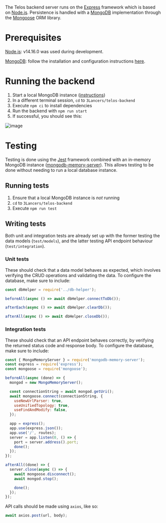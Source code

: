The Telos backend server runs on the [Express](https://expressjs.com/) framework which is based on [Node.js](https://nodejs.org/en/). Persistence is handled with a [MongoDB](https://www.mongodb.com/) implementation through the [Mongoose](https://mongoosejs.com/) ORM library.

# Prerequisites
[Node.js](https://nodejs.org/en/): v14.16.0 was used during development.

[MongoDB](https://www.mongodb.com/): follow the installation and configuration instructions [here](https://docs.mongodb.com/manual/tutorial/install-mongodb-on-windows/#procedure).

# Running the backend
1. Start a local MongoDB instance ([instructions](https://docs.mongodb.com/manual/tutorial/install-mongodb-on-windows/#procedure))
2. In a different terminal session, `cd` to `3Lancers/telos-backend`
3. Execute `npm ci` to install dependencies
4. Run the backend with `npm run start`
5. If successful, you should see this:

![image](https://user-images.githubusercontent.com/49678883/111965297-74555900-8b5a-11eb-802d-cabfa495932f.jpg)

# Testing
Testing is done using the [Jest](https://jestjs.io/) framework combined with an in-memory MongoDB instance ([mongodb-memory-server](https://github.com/nodkz/mongodb-memory-server)). This allows testing to be done without needing to run a local database instance.

## Running tests
1. Ensure that a local MongoDB instance is _not_ running
2. `cd` to `3Lancers/telos-backend`
3. Execute `npm run test`

## Writing tests
Both unit and integration tests are already set up with the former testing the data models (`test/models`), and the latter testing API endpoint behaviour (`test/integration`).

### Unit tests
These should check that a data model behaves as expected, which involves verifying the CRUD operations and validating the data.
To configure the database, make sure to include:
``` javascript
const dbHelper = require('../db-helper');

beforeAll(async () => await dbHelper.connectToDb());

afterEach(async () => await dbHelper.clearDb());

afterAll(async () => await dbHelper.closeDb());
```

### Integration tests
These should check that an API endpoint behaves correctly, by verifying the returned status code and response body. To configure the database, make sure to include:
``` javascript
const { MongoMemoryServer } = require('mongodb-memory-server');
const express = require('express');
const mongoose = require('mongoose');

beforeAll(async (done) => {
  mongod = new MongoMemoryServer();

  const connectionString = await mongod.getUri();
  await mongoose.connect(connectionString, {
    useNewUrlParser: true,
    useUnifiedTopology: true,
    useFindAndModify: false,
  });

  app = express();
  app.use(express.json());
  app.use('/', routes);
  server = app.listen(0, () => {
    port = server.address().port;
    done();
  });
});

afterAll((done) => {
  server.close(async () => {
    await mongoose.disconnect();
    await mongod.stop();

    done();
  });
});
```
API calls should be made using `axios`, like so:
``` javascript
await axios.post(url, body);
```